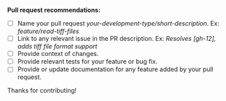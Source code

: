 **Pull request recommendations:**
- [ ] Name your pull request _your-development-type/short-description_. Ex: _feature/read-tiff-files_
- [ ] Link to any relevant issue in the PR description. Ex: _Resolves [gh-12], adds tiff file format support_
- [ ] Provide context of changes.
- [ ] Provide relevant tests for your feature or bug fix.
- [ ] Provide or update documentation for any feature added by your pull request.

Thanks for contributing!

